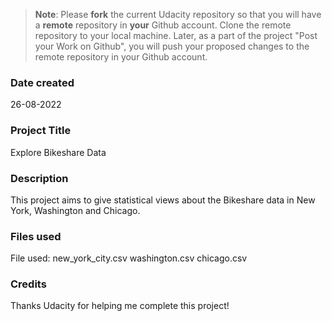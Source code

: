 >**Note**: Please **fork** the current Udacity repository so that you will have a **remote** repository in **your** Github account. Clone the remote repository to your local machine. Later, as a part of the project "Post your Work on Github", you will push your proposed changes to the remote repository in your Github account.

### Date created
26-08-2022

### Project Title
Explore Bikeshare Data

### Description
This project aims to give statistical views about the Bikeshare data in New York, Washington and Chicago.

### Files used
File used:
	new_york_city.csv
	washington.csv
	chicago.csv

### Credits
Thanks Udacity for helping me complete this project!

